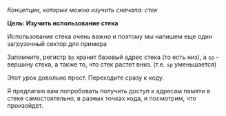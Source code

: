 *Концепции, которые можно изучить сначала: стек*

**Цель: Изучить использование стека**

Использование стека очень важно и поэтому мы напишем еще один загрузочный сектор для примера

Запомните, регистр `bp` хранит базовый адрес стека (то есть низ), а `sp` - вершину стека, а также то,
что стек растет вниз. (т.е. `sp` уменьшается)

Этот урок довольно прост. Переходите сразу к коду.

Я предлагаю вам попробовать получить доступ к адресам памяти в стеке самостоятельно,
в разных точках кода, и посмотрим, что произойдет.
